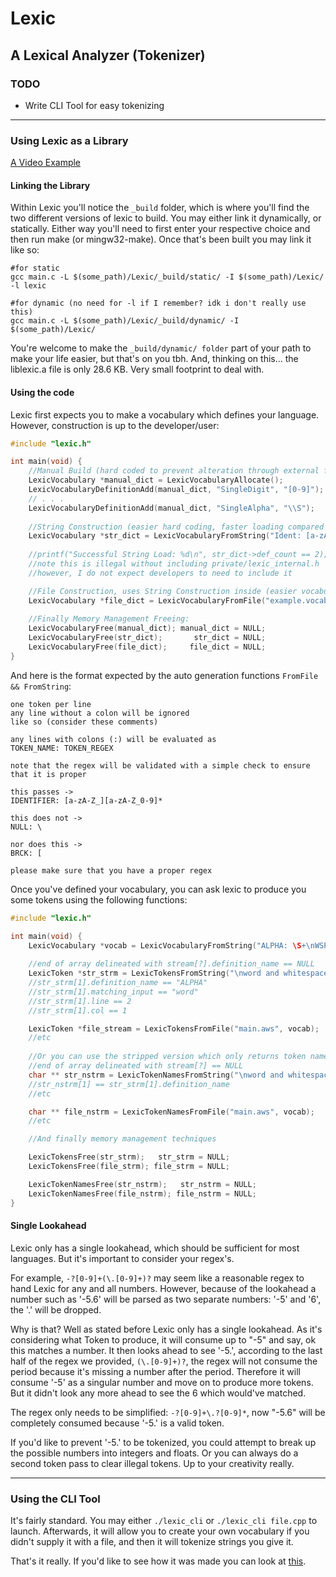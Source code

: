 # Lexic
## A Lexical Analyzer (Tokenizer)

### TODO
* Write CLI Tool for easy tokenizing

---
### Using Lexic as a Library

[A Video Example](TODO)

#### Linking the Library
Within Lexic you'll notice the ``_build`` folder, which is where you'll find the two different versions of lexic to build. You may either link it dynamically, or statically. Either way you'll need to first enter your respective choice and then run make (or mingw32-make). Once that's been built you may link it like so:
```make
#for static
gcc main.c -L $(some_path)/Lexic/_build/static/ -I $(some_path)/Lexic/ -l lexic

#for dynamic (no need for -l if I remember? idk i don't really use this)
gcc main.c -L $(some_path)/Lexic/_build/dynamic/ -I $(some_path)/Lexic/
```

You're welcome to make the ``_build/dynamic/ folder`` part of your path to make your life easier, but that's on you tbh.
And, thinking on this... the liblexic.a file is only 28.6 KB. Very small footprint to deal with.

#### Using the code
Lexic first expects you to make a vocabulary which defines your language. However, construction is up to the developer/user:
```c
#include "lexic.h"

int main(void) {
    //Manual Build (hard coded to prevent alteration through external files)
    LexicVocabulary *manual_dict = LexicVocabularyAllocate();
    LexicVocabularyDefinitionAdd(manual_dict, "SingleDigit", "[0-9]");
    // . . .
    LexicVocabularyDefinitionAdd(manual_dict, "SingleAlpha", "\\S");
    
    //String Construction (easier hard coding, faster loading compared to manual, but harder to manage)
    LexicVocabulary *str_dict = LexicVocabularyFromString("Ident: [a-zA-Z_][a-zA-Z0-9_]*\nType: char|int");
    
    //printf("Successful String Load: %d\n", str_dict->def_count == 2); 
    //note this is illegal without including private/lexic_internal.h
    //however, I do not expect developers to need to include it

    //File Construction, uses String Construction inside (easier vocabulary debugging and editting)
    LexicVocabulary *file_dict = LexicVocabularyFromFile("example.vocab");
    
    //Finally Memory Management Freeing:
    LexicVocabularyFree(manual_dict); manual_dict = NULL;
    LexicVocabularyFree(str_dict);       str_dict = NULL;
    LexicVocabularyFree(file_dict);     file_dict = NULL;
}
```

And here is the format expected by the auto generation functions ``FromFile && FromString``:
```
one token per line
any line without a colon will be ignored
like so (consider these comments)

any lines with colons (:) will be evaluated as 
TOKEN_NAME: TOKEN_REGEX

note that the regex will be validated with a simple check to ensure that it is proper

this passes ->
IDENTIFIER: [a-zA-Z_][a-zA-Z_0-9]*

this does not ->
NULL: \

nor does this ->
BRCK: [

please make sure that you have a proper regex
```

Once you've defined your vocabulary, you can ask lexic to produce you some tokens using the following functions:
```c
#include "lexic.h"

int main(void) {
    LexicVocabulary *vocab = LexicVocabularyFromString("ALPHA: \S+\nWSPACE: \s+");
    
    //end of array delineated with stream[?].definition_name == NULL
    LexicToken *str_strm = LexicTokensFromString("\nword and whitespace", vocab);
    //str_strm[1].definition_name == "ALPHA"
    //str_strm[1].matching_input == "word"
    //str_strm[1].line == 2
    //str_strm[1].col == 1

    LexicToken *file_stream = LexicTokensFromFile("main.aws", vocab);
    //etc
 
    //Or you can use the stripped version which only returns token names
    //end of array delineated with stream[?] == NULL
    char ** str_nstrm = LexicTokenNamesFromString("\nword and whitespace", vocab);
    //str_nstrm[1] == str_strm[1].definition_name
    //etc

    char ** file_nstrm = LexicTokenNamesFromFile("main.aws", vocab);
    //etc

    //And finally memory management techniques

    LexicTokensFree(str_strm);   str_strm = NULL;
    LexicTokensFree(file_strm); file_strm = NULL;

    LexicTokenNamesFree(str_nstrm);   str_nstrm = NULL;
    LexicTokenNamesFree(file_nstrm); file_nstrm = NULL;
}
```

#### Single Lookahead
Lexic only has a single lookahead, which should be sufficient for most languages. But it's important to consider your regex's.

For example, `-?[0-9]+(\.[0-9]+)?` may seem like a reasonable regex to hand Lexic for any and all numbers. However, because of the lookahead a number such as '-5.6' will be parsed as two separate numbers: '-5' and '6', the '.' will be dropped.

Why is that? Well as stated before Lexic only has a single lookahead. As it's considering what Token to produce, it will consume up to "-5" and say, ok this matches a number. It then looks ahead to see '-5.', according to the last half of the regex we provided, `(\.[0-9]+)?`, the regex will not consume the period because it's missing a number after the period. Therefore it will consume '-5' as a singular number and move on to produce more tokens. But it didn't look any more ahead to see the 6 which would've matched.

The regex only needs to be simplified: `-?[0-9]+\.?[0-9]*`, now "-5.6" will be completely consumed because '-5.' is a valid token.

If you'd like to prevent '-5.' to be tokenized, you could attempt to break up the possible numbers into integers and floats. Or you can always do a second token pass to clear illegal tokens. Up to your creativity really.

---
### Using the CLI Tool
It's fairly standard. You may either `./lexic_cli` or `./lexic_cli file.cpp` to launch. Afterwards, it will allow you to create your own vocabulary if you didn't supply it with a file, and then it will tokenize strings you give it.

That's it really. If you'd like to see how it was made you can look at [this](TODO).
